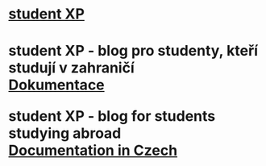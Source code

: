 <h1><a href="http://wa.toad.cz/~ismukmak/ZWA/">student XP</a><h1>

<p>student XP - blog pro studenty, kteří studují v zahraničí <br>
<a href="https://github.com/imakhambet/student-xp/blob/master/Documentation%20for%20%22Student%20XP%22.pdf">Dokumentace</a>
</p>
<p>student XP - blog for students studying abroad <br>
<a href="https://github.com/imakhambet/student-xp/blob/master/Documentation%20for%20%22Student%20XP%22.pdf">Documentation in Czech</a>
</p>


